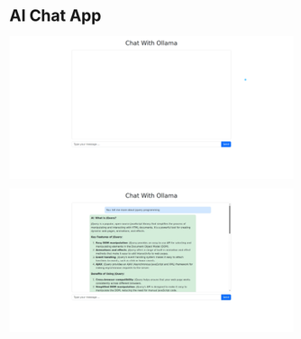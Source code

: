 # AI Chat App

![Chat App Preview](https://github.com/mohamadanasfattoum/Simple-AI-Chat/blob/main/Chat%20With%20Ollama.png)

![Chat App Preview](https://github.com/mohamadanasfattoum/Simple-AI-Chat/blob/main/Chat%20With-Ollama.png)
